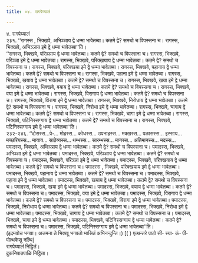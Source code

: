 ```yaml
---
title: ०४. रागपेय्यालं

---
```

४. रागपेय्यालं  
२३१. ‘‘रागस्स , भिक्खवे, अभिञ्‍ञाय द्वे धम्मा भावेतब्बा। कतमे द्वे? समथो च विपस्सना च। रागस्स, भिक्खवे, अभिञ्‍ञाय इमे द्वे धम्मा भावेतब्बा’’ति।  
‘‘रागस्स, भिक्खवे, परिञ्‍ञाय द्वे धम्मा भावेतब्बा। कतमे द्वे? समथो च विपस्सना च। रागस्स, भिक्खवे, परिञ्‍ञा इमे द्वे धम्मा भावेतब्बा। रागस्स, भिक्खवे, परिक्खयाय द्वे धम्मा भावेतब्बा। कतमे द्वे? समथो च विपस्सना च। रागस्स, भिक्खवे, परिक्खया इमे द्वे धम्मा भावेतब्बा। रागस्स, भिक्खवे, पहानाय द्वे धम्मा भावेतब्बा। कतमे द्वे? समथो च विपस्सना च। रागस्स, भिक्खवे, पहाना इमे द्वे धम्मा भावेतब्बा। रागस्स, भिक्खवे, खयाय द्वे धम्मा भावेतब्बा। कतमे द्वे? समथो च विपस्सना च। रागस्स, भिक्खवे, खया इमे द्वे धम्मा भावेतब्बा। रागस्स, भिक्खवे, वयाय द्वे धम्मा भावेतब्बा। कतमे द्वे? समथो च विपस्सना च। रागस्स, भिक्खवे, वया इमे द्वे धम्मा भावेतब्बा। रागस्स, भिक्खवे, विरागाय द्वे धम्मा भावेतब्बा। कतमे द्वे? समथो च विपस्सना च। रागस्स, भिक्खवे, विरागा इमे द्वे धम्मा भावेतब्बा। रागस्स, भिक्खवे, निरोधाय द्वे धम्मा भावेतब्बा। कतमे द्वे? समथो च विपस्सना च। रागस्स, भिक्खवे, निरोधा इमे द्वे धम्मा भावेतब्बा। रागस्स, भिक्खवे, चागाय द्वे धम्मा भावेतब्बा। कतमे द्वे? समथो च विपस्सना च। रागस्स, भिक्खवे, चागा इमे द्वे धम्मा भावेतब्बा। रागस्स, भिक्खवे, पटिनिस्सग्गाय द्वे धम्मा भावेतब्बा। कतमे द्वे? समथो च विपस्सना च। रागस्स, भिक्खवे, पटिनिस्सग्गाय इमे द्वे धम्मा भावेतब्बा’’ति।  
२३२-२४६. ‘‘दोसस्स…पे॰… मोहस्स… कोधस्स… उपनाहस्स… मक्खस्स… पळासस्स… इस्साय… मच्छरियस्स… मायाय… साठेय्यस्स… थम्भस्स… सारम्भस्स… मानस्स… अतिमानस्स… मदस्स… पमादस्स, भिक्खवे, अभिञ्‍ञाय द्वे धम्मा भावेतब्बा। कतमे द्वे? समथो च विपस्सना च। पमादस्स, भिक्खवे, अभिञ्‍ञा इमे द्वे धम्मा भावेतब्बा। पमादस्स, भिक्खवे, परिञ्‍ञाय द्वे धम्मा भावेतब्बा। कतमे द्वे? समथो च विपस्सना च। पमादस्स, भिक्खवे, परिञ्‍ञा इमे द्वे धम्मा भावेतब्बा। पमादस्स, भिक्खवे, परिक्खयाय द्वे धम्मा भावेतब्बा। कतमे द्वे? समथो च विपस्सना च। पमादस्स , भिक्खवे, परिक्खयाय इमे द्वे धम्मा भावेतब्बा। पमादस्स, भिक्खवे, पहानाय द्वे धम्मा भावेतब्बा। कतमे द्वे? समथो च विपस्सना च। पमादस्स, भिक्खवे, पहाना इमे द्वे धम्मा भावेतब्बा। पमादस्स, भिक्खवे, खयाय द्वे धम्मा भावेतब्बा। कतमे द्वे? समथो च विपस्सना च। पमादस्स, भिक्खवे, खया इमे द्वे धम्मा भावेतब्बा। पमादस्स, भिक्खवे, वयाय द्वे धम्मा भावेतब्बा। कतमे द्वे? समथो च विपस्सना च। पमादस्स, भिक्खवे, वया इमे द्वे धम्मा भावेतब्बा। पमादस्स, भिक्खवे, विरागाय द्वे धम्मा भावेतब्बा। कतमे द्वे? समथो च विपस्सना च। पमादस्स, भिक्खवे, विरागा इमे द्वे धम्मा भावेतब्बा। पमादस्स, भिक्खवे, निरोधाय द्वे धम्मा भावेतब्बा। कतमे द्वे? समथो च विपस्सना च। पमादस्स, भिक्खवे, निरोधा इमे द्वे धम्मा भावेतब्बा। पमादस्स, भिक्खवे, चागाय द्वे धम्मा भावेतब्बा। कतमे द्वे? समथो च विपस्सना च। पमादस्स, भिक्खवे, चागा इमे द्वे धम्मा भावेतब्बा। पमादस्स, भिक्खवे, पटिनिस्सग्गाय द्वे धम्मा भावेतब्बा। कतमे द्वे? समथो च विपस्सना च। पमादस्स, भिक्खवे, पटिनिस्सग्गाय इमे द्वे धम्मा भावेतब्बा’’ति।  
(इदमवोच भगवा। अत्तमना ते भिक्खू भगवतो भासितं अभिनन्दुन्ति।) [( ) एत्थन्तरे पाठो सी॰ स्या॰ कं॰ पी॰ पोत्थकेसु नत्थि]  
रागपेय्यालं निट्ठितं।  
दुकनिपातपाळि निट्ठिता।  